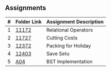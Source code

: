 ## Assignments

|   #   | Folder Link | Assignment Description |
| :---: | ----------- | ---------------------- |
| 1     | [11172](https://github.com/MaryDavis89/4883-ProgTech-Davis/tree/master/Assignments/11172)         | Relational Operators   |
| 2     | [11727](https://github.com/MaryDavis89/4883-ProgTech-Davis/tree/master/Assignments/11727)         | Cutting Costs          |
| 3     | [12372](https://github.com/MaryDavis89/4883-ProgTech-Davis/tree/master/Assignments/12372)         | Packing for Holiday          |
| 4     | [12403](https://github.com/MaryDavis89/4883-ProgTech-Davis/tree/master/Assignments/12403)         | Save Setu              |
| 5    | [A04](https://github.com/MaryDavis89/4883-ProgTech-Davis/tree/master/Assignments/A04)         | BST Implementation              |
